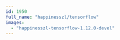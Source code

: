 ```yaml
---
id: 1950
full_name: "happinesszl/tensorflow"
images: 
  - "happinesszl-tensorflow-1.12.0-devel"
---
```

